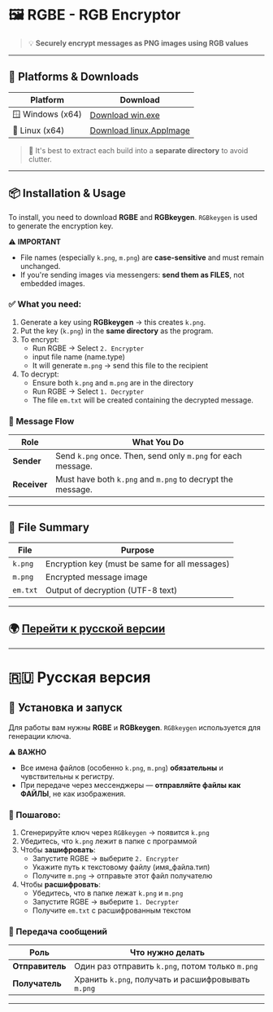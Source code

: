 # 🖼️ RGBE - RGB Encryptor

> 💡 **Securely encrypt messages as PNG images using RGB values**

---

## 🚀 Platforms & Downloads

| Platform | Download |
|---------|----------|
| 🪟 Windows (x64) | [Download win.exe](https://github.com/echo1nfin/RGBE/releases) |
| 🐧 Linux (x64)   | [Download linux.AppImage](https://github.com/echo1nfin/RGBE/releases) |

> 📁 It's best to extract each build into a **separate directory** to avoid clutter.

---

## 📦 Installation & Usage

To install, you need to download **RGBE** and **RGBkeygen**. `RGBkeygen` is used to generate the encryption key.

⚠️ **IMPORTANT**
- File names (especially `k.png`, `m.png`) are **case-sensitive** and must remain unchanged.
- If you're sending images via messengers: **send them as FILES**, not embedded images.

### ✅ What you need:
1. Generate a key using **RGBkeygen** → this creates `k.png`.
2. Put the key (`k.png`) in the **same directory** as the program.
3. To encrypt:
   - Run RGBE → Select `2. Encrypter`
   -  input file name (name.type)
   - It will generate `m.png` → send this file to the recipient
4. To decrypt:
   - Ensure both `k.png` and `m.png` are in the directory
   - Run RGBE → Select `1. Decrypter`
   - The file `em.txt` will be created containing the decrypted message.

### 💬 Message Flow
| Role        | What You Do |
|-------------|-------------|
| **Sender**  | Send `k.png` once. Then, send only `m.png` for each message. |
| **Receiver**| Must have both `k.png` and `m.png` to decrypt the message. |

---

## 📄 File Summary

| File     | Purpose                        |
|----------|---------------------------------|
| `k.png` | Encryption key (must be same for all messages) |
| `m.png` | Encrypted message image         |
| `em.txt`| Output of decryption (UTF-8 text) |

---

## 🌍 [Перейти к русской версии](#русская-версия)

---

# 🇷🇺 Русская версия

## 🧩 Установка и запуск
Для работы вам нужны **RGBE** и **RGBkeygen**. `RGBkeygen` используется для генерации ключа.

⚠️ **ВАЖНО**
- Все имена файлов (особенно `k.png`, `m.png`) **обязательны** и чувствительны к регистру.
- При передаче через мессенджеры — **отправляйте файлы как ФАЙЛЫ**, не как изображения.

### 📌 Пошагово:
1. Сгенерируйте ключ через `RGBkeygen` → появится `k.png`
2. Убедитесь, что `k.png` лежит в папке с программой
3. Чтобы **зашифровать**:
   - Запустите RGBE → выберите `2. Encrypter`
   - Укажите путь к текстовому файлу (имя_файла.тип)
   - Получите `m.png` → отправьте этот файл получателю
4. Чтобы **расшифровать**:
   - Убедитесь, что в папке лежат `k.png` и `m.png`
   - Запустите RGBE → выберите `1. Decrypter`
   - Получите `em.txt` с расшифрованным текстом

### 🔁 Передача сообщений
| Роль         | Что нужно делать |
|--------------|------------------|
| **Отправитель** | Один раз отправить `k.png`, потом только `m.png` |
| **Получатель**  | Хранить `k.png`, получать и расшифровывать `m.png` |

---
